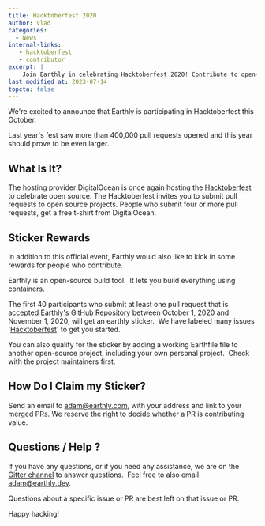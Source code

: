```yaml
---
title: Hacktoberfest 2020
author: Vlad
categories:
  - News
internal-links:
   - hacktoberfest
   - contributor
excerpt: |
    Join Earthly in celebrating Hacktoberfest 2020! Contribute to open-source projects, win a free t-shirt, and get sticker rewards from Earthly. Don't miss out on this exciting opportunity to showcase your skills and support the open-source community.
last_modified_at: 2023-07-14
topcta: false
---
```


We're excited to announce that Earthly is participating in Hacktoberfest this October.

Last year's fest saw more than 400,000 pull requests opened and this year should prove to be even larger.

## What Is It?

The hosting provider DigitalOcean is once again hosting the [Hacktoberfest](https://hacktoberfest.digitalocean.com/) to celebrate open source. The Hacktoberfest invites you to submit pull requests to open source projects. People who submit four or more pull requests, get a free t-shirt from DigitalOcean.

## Sticker Rewards

In addition to this official event, Earthly would also like to kick in some rewards for people who contribute.

Earthly is an open-source build tool. &nbsp;It lets you build everything using containers.

The first 40 participants who submit at least one pull request that is accepted [Earthly's GitHub Repository](https://github.com/earthly/earthly) between October 1, 2020 and November 1, 2020, will get an earthly sticker. &nbsp;We have labeled many issues '[Hacktoberfest](https://github.com/earthly/earthly/issues?q=is%3Aissue+is%3Aopen+label%3Ahacktoberfest)' to get you started.

You can also qualify for the sticker by adding a working Earthfile file to another open-source project, including your own personal project. &nbsp;Check with the project maintainers first.

## How Do I Claim my Sticker?

Send an email to <adam@earthly.com>, with your address and link to your merged PRs. We reserve the right to decide whether a PR is contributing value. &nbsp;

## Questions / Help ?

If you have any questions, or if you need any assistance, we are on the [Gitter channel](https://gitter.im/earthly-room/community) to answer questions. &nbsp;Feel free to also email <adam@earthly.dev>. &nbsp;

Questions about a specific issue or PR are best left on that issue or PR.

Happy hacking!
